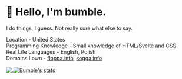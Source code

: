 # **🐝 Hello, I'm bumble.**

I do things, I guess. Not really sure what else to say.

Location - United States \
Programming Knowledge - Small knowledge of HTML/Svelte and CSS \
Real Life Languages - English, Polish \
Domains I own - [floppa.info](https://floppa.info), [sogga.info](https://sogga.info)

<a href="https://github.com/itsbumble?tab=repositories">
  <img align="center" src="https://github-readme-stats.vercel.app/api/top-langs/?username=itsbumble&hide=scheme&count_private=true&title_color=EC5061&text_color=FBDCDF&icon_color=E89F9A&bg_color=0D1117" />
</a>
<a href="https://github.com/itsbumble?tab=repositories">
  <img align="center" src="https://github-readme-stats.vercel.app/api?username=itsbumble&show_icons=true&line_height=33&count_private=true&title_color=EC5061&text_color=FBDCDF&icon_color=E89F9A&bg_color=0D1117" alt="Bumble's stats" />
</a>
